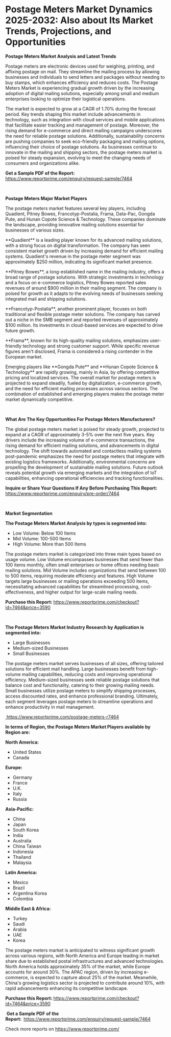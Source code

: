 <p><h1>Postage Meters Market Dynamics 2025-2032: Also about Its Market Trends, Projections, and Opportunities</h1></p><p><strong>Postage Meters Market Analysis and Latest Trends</strong></p>
<p><p>Postage meters are electronic devices used for weighing, printing, and affixing postage on mail. They streamline the mailing process by allowing businesses and individuals to send letters and packages without needing to buy stamps, which enhances efficiency and reduces costs. The Postage Meters Market is experiencing gradual growth driven by the increasing adoption of digital mailing solutions, especially among small and medium enterprises looking to optimize their logistical operations.</p><p>The market is expected to grow at a CAGR of 1.70% during the forecast period. Key trends shaping this market include advancements in technology, such as integration with cloud services and mobile applications that facilitate easier tracking and management of postage. Moreover, the rising demand for e-commerce and direct mailing campaigns underscores the need for reliable postage solutions. Additionally, sustainability concerns are pushing companies to seek eco-friendly packaging and mailing options, influencing their choice of postage solutions. As businesses continue to innovate in the mailing and shipping sectors, the postage meters market is poised for steady expansion, evolving to meet the changing needs of consumers and organizations alike.</p></p>
<p><strong>Get a Sample PDF of the Report:&nbsp;</strong> <a href="https://www.reportprime.com/enquiry/request-sample/7464?utm_campaign=3322&utm_medium=2&utm_source=Github&utm_content=ia&utm_term=19032025&utm_id=postage-meters">https://www.reportprime.com/enquiry/request-sample/7464</a></p>
<p>&nbsp;</p>
<p><strong>Postage Meters Major Market Players</strong></p>
<p><p>The postage meters market features several key players, including Quadient, Pitney Bowes, Francotyp-Postalia, Frama, Data-Pac, Gongda Pute, and Hunan Copote Science & Technology. These companies dominate the landscape, providing innovative mailing solutions essential for businesses of various sizes.</p><p>**Quadient** is a leading player known for its advanced mailing solutions, with a strong focus on digital transformation. The company has seen consistent market growth driven by increasing demand for efficient mailing systems. Quadient's revenue in the postage meter segment was approximately $250 million, indicating its significant market presence.</p><p>**Pitney Bowes**, a long-established name in the mailing industry, offers a broad range of postage solutions. With strategic investments in technology and a focus on e-commerce logistics, Pitney Bowes reported sales revenues of around $900 million in their mailing segment. The company is poised for growth as it adapts to the evolving needs of businesses seeking integrated mail and shipping solutions.</p><p>**Francotyp-Postalia**, another prominent player, focuses on both traditional and flexible postage meter solutions. The company has carved out a niche in the SMB segment and reported revenues of approximately $100 million. Its investments in cloud-based services are expected to drive future growth.</p><p>**Frama**, known for its high-quality mailing solutions, emphasizes user-friendly technology and strong customer support. While specific revenue figures aren't disclosed, Frama is considered a rising contender in the European market.</p><p>Emerging players like **Gongda Pute** and **Hunan Copote Science & Technology** are rapidly growing, mainly in Asia, by offering competitive pricing and localized services. The overall market for postage meters is projected to expand steadily, fueled by digitalization, e-commerce growth, and the need for efficient mailing processes across various sectors. The combination of established and emerging players makes the postage meter market dynamically competitive.</p></p>
<p>&nbsp;</p>
<p><strong>What Are The Key Opportunities For Postage Meters Manufacturers?</strong></p>
<p><p>The global postage meters market is poised for steady growth, projected to expand at a CAGR of approximately 3-5% over the next five years. Key drivers include the increasing volume of e-commerce transactions, the rising demand for efficient mailing solutions, and advancements in digital technology. The shift towards automated and contactless mailing systems post-pandemic emphasizes the need for postage meters that integrate with existing logistics frameworks. Additionally, environmental concerns are propelling the development of sustainable mailing solutions. Future outlook reveals potential growth via emerging markets and the integration of IoT capabilities, enhancing operational efficiencies and tracking functionalities.</p></p>
<p><strong>Inquire or Share Your Questions If Any Before Purchasing This Report:</strong> <a href="https://www.reportprime.com/enquiry/pre-order/7464?utm_campaign=3322&utm_medium=2&utm_source=Github&utm_content=ia&utm_term=19032025&utm_id=postage-meters">https://www.reportprime.com/enquiry/pre-order/7464</a></p>
<p>&nbsp;</p>
<p><strong>Market Segmentation</strong></p>
<p><strong>The Postage Meters Market Analysis by types is segmented into:</strong></p>
<p><ul><li>Low Volume: Below 100 Items</li><li>Mid Volume: 100-500 Items</li><li>High Volume: More than 500 Items</li></ul></p>
<p><p>The postage meters market is categorized into three main types based on usage volume. Low Volume encompasses businesses that send fewer than 100 items monthly, often small enterprises or home offices needing basic mailing solutions. Mid Volume includes organizations that send between 100 to 500 items, requiring moderate efficiency and features. High Volume targets large businesses or mailing operations exceeding 500 items, necessitating advanced capabilities for streamlined processing, cost-effectiveness, and higher output for large-scale mailing needs.</p></p>
<p><strong>Purchase this Report:&nbsp;</strong><a href="https://www.reportprime.com/checkout?id=7464&price=3590&utm_campaign=3322&utm_medium=2&utm_source=Github&utm_content=ia&utm_term=19032025&utm_id=postage-meters">https://www.reportprime.com/checkout?id=7464&price=3590</a></p>
<p>&nbsp;</p>
<p><strong>The Postage Meters Market Industry Research by Application is segmented into:</strong></p>
<p><ul><li>Large Businesses</li><li>Medium-sized Businesses</li><li>Small Businesses</li></ul></p>
<p><p>The postage meters market serves businesses of all sizes, offering tailored solutions for efficient mail handling. Large businesses benefit from high-volume mailing capabilities, reducing costs and improving operational efficiency. Medium-sized businesses seek reliable postage solutions that balance cost and functionality, catering to their growing mailing needs. Small businesses utilize postage meters to simplify shipping processes, access discounted rates, and enhance professional branding. Ultimately, each segment leverages postage meters to streamline operations and enhance productivity in mail management.</p></p>
<p><a href="https://www.reportprime.com/postage-meters-r7464?utm_campaign=3322&utm_medium=2&utm_source=Github&utm_content=ia&utm_term=19032025&utm_id=postage-meters">&nbsp;https://www.reportprime.com/postage-meters-r7464</a></p>
<p><strong>In terms of Region, the Postage Meters Market Players available by Region are:</strong></p>
<p>
    <p> <strong> North America: </strong>
        <ul>
            <li>United States</li>
            <li>Canada</li>
        </ul>
        </p> 
    <p> <strong> Europe: </strong>
        <ul>
            <li>Germany</li>
            <li>France</li>
            <li>U.K.</li>
            <li>Italy</li>
            <li>Russia</li>
        </ul>
        </p> 
    <p> <strong> Asia-Pacific: </strong>
        <ul>
            <li>China</li>
            <li>Japan</li>
            <li>South Korea</li>
            <li>India</li>
            <li>Australia</li>
            <li>China Taiwan</li>
            <li>Indonesia</li>
            <li>Thailand</li>
            <li>Malaysia</li>
        </ul>
        </p> 
    <p> <strong> Latin America: </strong>
        <ul>
            <li>Mexico</li>
            <li>Brazil</li>
            <li>Argentina Korea</li>
            <li>Colombia</li>
        </ul>
        </p> 
    <p> <strong> Middle East & Africa: </strong>
        <ul>
            <li>Turkey</li>
            <li>Saudi</li>
            <li>Arabia</li>
            <li>UAE</li>
            <li>Korea</li>
        </ul>
    </p>
    </p>
<p><p>The postage meters market is anticipated to witness significant growth across various regions, with North America and Europe leading in market share due to established postal infrastructures and advanced technologies. North America holds approximately 35% of the market, while Europe accounts for around 30%. The APAC region, driven by increasing e-commerce, is expected to capture about 25% of the market. Meanwhile, China's growing logistics sector is projected to contribute around 10%, with rapid advancements enhancing its competitive landscape.</p></p>
<p><strong>Purchase this Report: </strong><a href="https://www.reportprime.com/checkout?id=7464&price=3590&utm_campaign=3322&utm_medium=2&utm_source=Github&utm_content=ia&utm_term=19032025&utm_id=postage-meters">https://www.reportprime.com/checkout?id=7464&price=3590</a></p>
<p>&nbsp;<strong>Get a Sample PDF of the Report:&nbsp;&nbsp;</strong><a href="https://www.reportprime.com/enquiry/request-sample/7464?utm_campaign=3322&utm_medium=2&utm_source=Github&utm_content=ia&utm_term=19032025&utm_id=postage-meters">https://www.reportprime.com/enquiry/request-sample/7464</a></p>
<p><strong></strong></p>
<p>Check more reports on <a href="https://www.reportprime.com/?utm_campaign=3322&utm_medium=2&utm_source=Github&utm_content=ia&utm_term=19032025&utm_id=postage-meters">https://www.reportprime.com/</a></p>